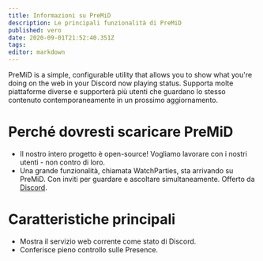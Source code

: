 ```yaml
---
title: Informazioni su PreMiD
description: Le principali funzionalità di PreMiD
published: vero
date: 2020-09-01T21:52:40.351Z
tags:
editor: markdown
---
```


PreMiD is a simple, configurable utility that allows you to show what you're doing on the web in your Discord now playing status. Supporta molte piattaforme diverse e supporterà più utenti che guardano lo stesso contenuto contemporaneamente in un prossimo aggiornamento.

# Perché dovresti scaricare PreMiD
- Il nostro intero progetto è open-source! Vogliamo lavorare con i nostri utenti - non contro di loro.
- Una grande funzionalità, chiamata WatchParties, sta arrivando su PreMiD. Con inviti per guardare e ascoltare simultaneamente. Offerto da [Discord](https://discordapp.com/).

# Caratteristiche principali
- Mostra il servizio web corrente come stato di Discord.
- Conferisce pieno controllo sulle Presence.